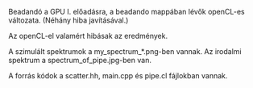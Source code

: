 Beadandó a GPU I. előadásra, a beadando mappában lévők openCL-es változata. (Néhány hiba javításával.)

Az openCL-el valamért hibásak az eredmények.

A szimulált spektrumok a my_spectrum_\*.png-ben vannak. Az irodalmi spektrum a spectrum_of_pipe.jpg-ben van.

A forrás kódok a scatter.hh, main.cpp és pipe.cl fájlokban vannak.
